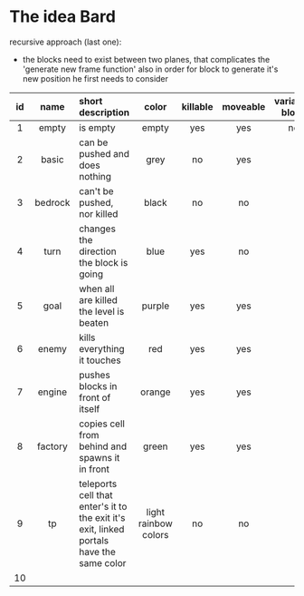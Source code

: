 # The idea Bard  

recursive approach (last one): 
 -  the blocks need to exist between two planes, that complicates the 'generate new frame function' also in order for block to generate it's new position he first needs to consider   



| id | name | short description | color | killable | moveable |variants: block| variants: square |
|:--:| :---: | :---| :---: | :---: | :---: |  :---: |:---:|
| 1  | empty| is empty | empty | yes | yes | no | no |
| 2  | basic| can be pushed and does nothing |grey | no | yes | 
| 3  | bedrock| can't be pushed, nor killed | black |no | no |
| 4  | turn | changes the direction the block is going  | blue | yes | no  |
| 5  | goal | when all are killed the level is beaten | purple | yes | yes |
| 6  | enemy | kills everything it touches | red | yes | yes |  
| 7  | engine | pushes blocks in front of itself | orange | yes | yes | 
| 8  | factory | copies cell from behind and spawns it in front| green | yes |yes |
| 9  | tp | teleports cell that enter's it to the exit it's exit, linked portals have the same color | light rainbow colors | no | no |
| 10 |      
 
